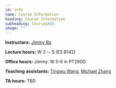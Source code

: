 ```yaml
---
id: info
name: Course Information
heading: Course Information
subheading: Course&#58; 
image: ""
---
```


**Instructors:**  [Jimmy Ba](http://jimmylba.github.com)

**Lecture hours:** W 3 -- 5 (ES B142)

**Office hours:** Jimmy: W 5-6 in PT290D 

**Teaching assistants:** [Tingwu Wang](http://www.cs.toronto.edu/~tingwuwang/), [Michael Zhang](http://www.michaelrzhang.com/)

**TA hours:** TBD
